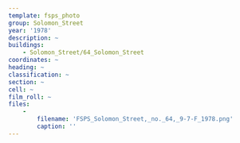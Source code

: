 ```yaml
---
template: fsps_photo
group: Solomon_Street
year: '1978'
description: ~
buildings:
    - Solomon_Street/64_Solomon_Street
coordinates: ~
heading: ~
classification: ~
section: ~
cell: ~
film_roll: ~
files:
    -
        filename: 'FSPS_Solomon_Street,_no._64,_9-7-F_1978.png'
        caption: ''
---
```

